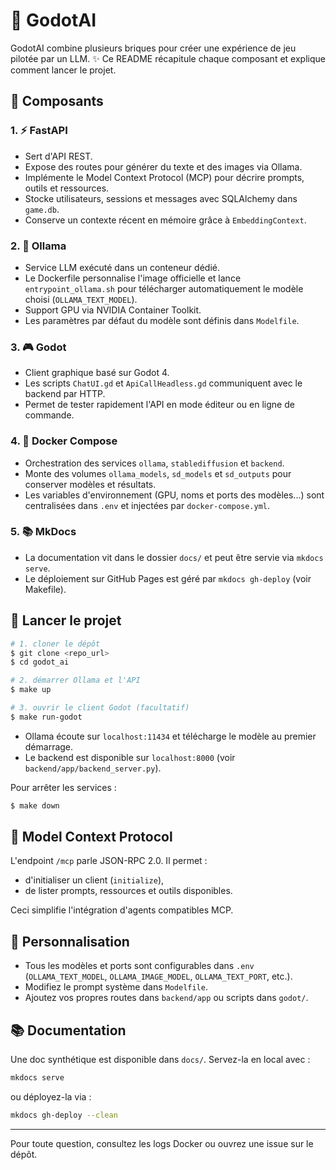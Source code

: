 # 🤖 GodotAI

GodotAI combine plusieurs briques pour créer une expérience de jeu pilotée par un LLM. ✨ Ce README récapitule chaque composant et explique comment lancer le projet.

## 🧩 Composants

### 1. ⚡ FastAPI
- Sert d'API REST.
- Expose des routes pour générer du texte et des images via Ollama.
- Implémente le Model Context Protocol (MCP) pour décrire prompts, outils et ressources.
- Stocke utilisateurs, sessions et messages avec SQLAlchemy dans `game.db`.
- Conserve un contexte récent en mémoire grâce à `EmbeddingContext`.

### 2. 🦙 Ollama
- Service LLM exécuté dans un conteneur dédié.
- Le Dockerfile personnalise l'image officielle et lance `entrypoint_ollama.sh` pour télécharger automatiquement le modèle choisi (`OLLAMA_TEXT_MODEL`).
- Support GPU via NVIDIA Container Toolkit.
- Les paramètres par défaut du modèle sont définis dans `Modelfile`.

### 3. 🎮 Godot
- Client graphique basé sur Godot 4.
- Les scripts `ChatUI.gd` et `ApiCallHeadless.gd` communiquent avec le backend par HTTP.
- Permet de tester rapidement l'API en mode éditeur ou en ligne de commande.

### 4. 🐳 Docker Compose
- Orchestration des services `ollama`, `stablediffusion` et `backend`.
- Monte des volumes `ollama_models`, `sd_models` et `sd_outputs` pour conserver modèles et résultats.
- Les variables d'environnement (GPU, noms et ports des modèles...) sont centralisées dans `.env` et injectées par `docker-compose.yml`.

### 5. 📚 MkDocs
- La documentation vit dans le dossier `docs/` et peut être servie via `mkdocs serve`.
- Le déploiement sur GitHub Pages est géré par `mkdocs gh-deploy` (voir Makefile).

## 🚀 Lancer le projet
```bash
# 1. cloner le dépôt
$ git clone <repo_url>
$ cd godot_ai

# 2. démarrer Ollama et l'API
$ make up

# 3. ouvrir le client Godot (facultatif)
$ make run-godot
```
- Ollama écoute sur `localhost:11434` et télécharge le modèle au premier démarrage.
- Le backend est disponible sur `localhost:8000` (voir `backend/app/backend_server.py`).

Pour arrêter les services :
```bash
$ make down
```

## 📝 Model Context Protocol
L'endpoint `/mcp` parle JSON-RPC 2.0. Il permet :
- d'initialiser un client (`initialize`),
- de lister prompts, ressources et outils disponibles.

Ceci simplifie l'intégration d'agents compatibles MCP.

## 🎨 Personnalisation
- Tous les modèles et ports sont configurables dans `.env` (`OLLAMA_TEXT_MODEL`, `OLLAMA_IMAGE_MODEL`, `OLLAMA_TEXT_PORT`, etc.).
- Modifiez le prompt système dans `Modelfile`.
- Ajoutez vos propres routes dans `backend/app` ou scripts dans `godot/`.

## 📚 Documentation
Une doc synthétique est disponible dans `docs/`. Servez-la en local avec :
```bash
mkdocs serve
```
ou déployez-la via :
```bash
mkdocs gh-deploy --clean
```

---

Pour toute question, consultez les logs Docker ou ouvrez une issue sur le dépôt.
